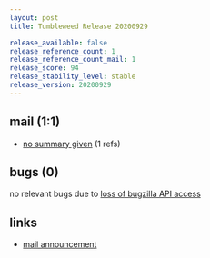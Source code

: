 ```yaml
---
layout: post
title: Tumbleweed Release 20200929

release_available: false
release_reference_count: 1
release_reference_count_mail: 1
release_score: 94
release_stability_level: stable
release_version: 20200929
---
```


## mail (1:1)

- [no summary given](https://github.com/boombatower/tumbleweed-review/issues/10) (1 refs)

## bugs (0)

<!--more-->

no relevant bugs due to [loss of bugzilla API access](https://bugzilla.opensuse.org/show_bug.cgi?id=1157722)



## links

- [mail announcement](https://github.com/boombatower/tumbleweed-review/issues/10)
